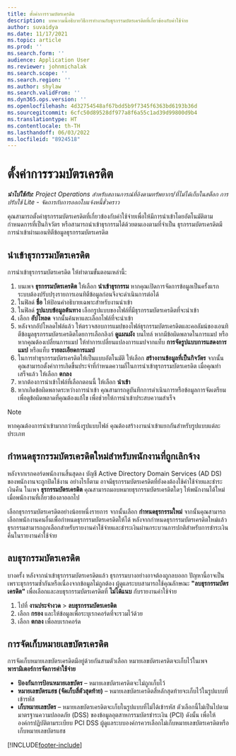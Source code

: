 ```yaml
---
title: ตั้งค่าการรวมบัตรเครดิต
description: บทความนี้อธิบายวิธีการทำงานกับธุรกรรมบัตรเครดิตที่เกี่ยวข้องกับค่าใช้จ่าย
author: suvaidya
ms.date: 11/17/2021
ms.topic: article
ms.prod: ''
ms.search.form: ''
audience: Application User
ms.reviewer: johnmichalak
ms.search.scope: ''
ms.search.region: ''
ms.author: shylaw
ms.search.validFrom: ''
ms.dyn365.ops.version: ''
ms.openlocfilehash: 4d32754548af67bdd5b9f7345f6363bd6193b36d
ms.sourcegitcommit: 6cfc50d89528df977a8f6a55c1ad39d99800d9b4
ms.translationtype: HT
ms.contentlocale: th-TH
ms.lasthandoff: 06/03/2022
ms.locfileid: "8924518"
---
```

# <a name="set-up-credit-card-integration"></a>ตั้งค่าการรวมบัตรเครดิต

_**นำไปใช้กับ:** Project Operations สำหรับสถานการณ์ที่อิงตามทรัพยากร/ที่ไม่ได้เก็บในสต็อก การปรับใช้ Lite - จัดการกับการออกใบแจ้งหนี้ชั่วคราว_

คุณสามารถตั้งค่าธุรกรรมบัตรเครดิตที่เกี่ยวข้องกับค่าใช้จ่ายเพื่อให้มีการนำเข้าโดยอัตโนมัติตามกำหนดการที่เป็นกิจวัตร หรือสามารถนำเข้าธุรกรรมได้ด้วยตนเองตามที่จำเป็น ธุรกรรมบัตรเครดิตมีการนำเข้าผ่านเอนทิตีข้อมูลธุรกรรมบัตรเครดิต

## <a name="import-credit-card-transactions"></a>นำเข้าธุรกรรมบัตรเครดิต

การนำเข้าธุรกรรมบัตรเครดิต ให้ทำตามขั้นตอนเหล่านี้:

1. บนเพจ **ธุรกรรมบัตรเครดิต** ให้เลือก **นำเข้าธุรกรรม** หากคุณเปิดการจัดการข้อมูลเป็นครั้งแรก ระบบต้องปรับปรุงรายการเอนทิตีข้อมูลก่อนจึงจะดำเนินการต่อได้
2. ในฟิลด์ **ชื่อ** ให้ป้อนคำอธิบายเฉพาะสำหรับงานนำเข้า
3. ในฟิลด์ **รูปแบบข้อมูลต้นทาง** เลือกรูปแบบของไฟล์ที่มีธุรกรรมบัตรเครดิตที่จะนำเข้า
4. เลือก **อัปโหลด** จากนั้นค้นหาและเลือกไฟล์ที่จะนำเข้า
5. หลังจากอัปโหลดไฟล์แล้ว ให้ตรวจสอบการแมปของไฟล์ธุรกรรมบัตรเครดิตและคอลัมน์ของเอนทิตีข้อมูลธุรกรรมบัตรเครดิตโดยการเลือกลิงก์ **ดูแผนผัง** บนไทล์ หากมีข้อผิดพลาดในการแมป หรือหากคุณต้องเปลี่ยนการแมป ให้ทำการเปลี่ยนแปลงการแมปจากแท็บ **การจัดรูปแบบการแสดงการแมป** หรือแท็บ **รายละเอียดการแมป**
6. ในการทำธุรกรรมบัตรเครดิตให้เป็นแบบอัตโนมัติ ให้เลือก **สร้างงานข้อมูลที่เป็นกิจวัตร** จากนั้นคุณสามารถตั้งค่าการเกิดขึ้นประจำที่กำหนดความถี่ในการนำเข้าธุรกรรมบัตรเครดิต เมื่อคุณทำเสร็จแล้ว ให้เลือก **ตกลง**
7. หากต้องการนำเข้าไฟล์ที่เลือกตอนนี้ ให้เลือก **นำเข้า**
8. หากเกิดข้อผิดพลาดระหว่างการนำเข้า คุณสามารถดูบันทึกการดำเนินการหรือข้อมูลการจัดเตรียมเพื่อดูข้อผิดพลาดที่คุณต้องแก้ไข เพื่อช่วยให้การนำเข้าประสบความสำเร็จ

> [!NOTE]
> หากคุณต้องการนำเข้ามากกว่าหนึ่งรูปแบบไฟล์ คุณต้องสร้างงานนำเข้าแยกกันสำหรับรูปแบบแต่ละประเภท

## <a name="reassign-the-credit-card-transactions-for-terminated-employees"></a>กำหนดธุรกรรมบัตรเครดิตใหม่สำหรับพนักงานที่ถูกเลิกจ้าง

หลังจากเรกคอร์ดพนักงานสิ้นสุดลง บัญชี Active Directory Domain Services (AD DS) ของพนักงานจะถูกปิดใช้งาน อย่างไรก็ตาม อาจมีธุรกรรมบัตรเครดิตที่ยังคงต้องใช้ค่าใช้จ่ายและชำระเงินคืน ในเพจ **ธุรกรรมบัตรเครดิต** คุณสามารถมอบหมายธุรกรรมบัตรเครดิตใดๆ ให้พนักงานได้ใหม่เมื่อพนักงานที่เกี่ยวข้องลาออกไป

เลือกธุรกรรมบัตรเครดิตอย่างน้อยหนึ่งรายการ จากนั้นเลือก **กำหนดธุรกรรมใหม่** จากนั้นคุณสามารถเลือกพนักงานคนอื่นเพื่อกำหนดธุรกรรมบัตรเครดิตให้ได้ หลังจากกำหนดธุรกรรมบัตรเครดิตใหม่แล้ว ธุรกรรมสามารถถูกเลือกสำหรับรายงานค่าใช้จ่ายและชำระเงินผ่านกระบวนการปกติสำหรับการชำระเงินคืนในรายงานค่าใช้จ่าย

## <a name="delete-credit-card-transactions"></a>ลบธุรกรรมบัตรเครดิต 

บางครั้ง หลังจากนำเข้าธุรกรรมบัตรเครดิตแล้ว ธุรกรรมบางอย่างอาจต้องถูกลบออก ปัญหานี้อาจเป็นเพราะธุรกรรมซ้ำกันหรือเนื่องจากข้อมูลไม่ถูกต้อง ผู้ดูแลระบบสามารถใช้คุณลักษณะ **"ลบธุรกรรมบัตรเครดิต"** เพื่อเลือกและลบธุรกรรมบัตรเครดิตที่ **ไม่ได้แนบ** กับรายงานค่าใช้จ่าย 

1. ไปที่ **งานประจำงวด** > **ลบธุรกรรมบัตรเครดิต**
2. เลือก **กรอง** และให้ข้อมูลเพื่อระบุเรกคอร์ดที่จะรวมไว้ด้วย
3. เลือก **ตกลง** เพื่อลบเรกคอร์ด 

## <a name="storing-credit-card-numbers"></a>การจัดเก็บหมายเลขบัตรเครดิต

การจัดเก็บหมายเลขบัตรเครดิตมีอยู่ด้วยกันสามตัวเลือก หมายเลขบัตรเครดิตจะเก็บไว้ในเพจ **พารามิเตอร์การจัดการค่าใช้จ่าย**

- **ป้องกันการป้อนหมายเลขบัตร** – หมายเลขบัตรเครดิตจะไม่ถูกเก็บไว้
- **หมายเลขบัตรแฮช (จัดเก็บสี่ตัวสุดท้าย)** – หมายเลขบัตรเครดิตสี่หลักสุดท้ายจะเก็บไว้ในรูปแบบที่เข้ารหัส
- **เก็บหมายเลขบัตร** – หมายเลขบัตรเครดิตจะเก็บในรูปแบบที่ไม่ได้เข้ารหัส ตัวเลือกนี้ไม่เป็นไปตามมาตรฐานความปลอดภัย (DSS) ของข้อมูลอุตสาหกรรมบัตรชำระเงิน (PCI) ดังนั้น เพื่อให้องค์กรปฏิบัติตามระเบียบ PCI DSS ผู้ดูแลระบบองค์กรควรเลือกไม่เก็บหมายเลขบัตรเครดิตหรือเก็บหมายเลขบัตรแฮช

[!INCLUDE[footer-include](../includes/footer-banner.md)]
